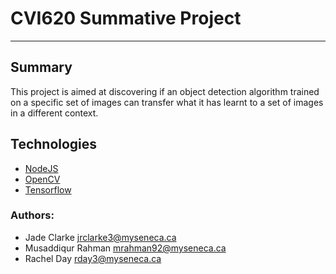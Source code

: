 # CVI620 Summative Project

---
## Summary
This project is aimed at discovering if an object detection algorithm trained on a specific set of images can transfer what it has learnt to a set of images in a different context.

## Technologies
- [NodeJS](https://nodejs.org/en/)
- [OpenCV](https://opencv.org/)
- [Tensorflow](https://www.tensorflow.org/)

### Authors:
- Jade Clarke <jrclarke3@myseneca.ca>
- Musaddiqur Rahman <mrahman92@myseneca.ca>
- Rachel Day <rday3@myseneca.ca>
